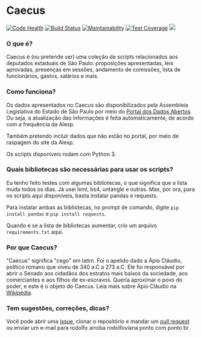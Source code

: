 # Caecus

[![Code Health](https://landscape.io/github/rodolfo-viana/caecus/master/landscape.svg?style=flat)](https://landscape.io/github/rodolfo-viana/caecus/master) [![Build Status](https://scrutinizer-ci.com/g/rodolfo-viana/caecus/badges/build.png?b=master)](https://scrutinizer-ci.com/g/rodolfo-viana/caecus/build-status/master) [![Maintainability](https://api.codeclimate.com/v1/badges/9763052d5a3c6f5c86dd/maintainability)](https://codeclimate.com/github/rodolfo-viana/caecus/maintainability) [![Test Coverage](https://api.codeclimate.com/v1/badges/9763052d5a3c6f5c86dd/test_coverage)](https://codeclimate.com/github/rodolfo-viana/caecus/test_coverage) ![](https://img.shields.io/badge/made%20with-%3C3-red.svg)

### O que é?
Caecus é (ou pretende ser) uma coleção de scripts relacionados aos deputados estaduais de São Paulo: proposições apresentadas, leis aprovadas, presenças em sessões, andamento de comissões, lista de funcionários, gastos, salários e mais.

### Como funciona?
Os dados apresentados no Caecus são disponibilizados pela Assembleia Legislativa do Estado de São Paulo por meio do [Portal dos Dados Abertos](https://www.al.sp.gov.br/dados-abertos/). Ou seja, a atualização das informações é feita automaticamente, de acordo com a frequência da Alesp.

Também pretendo incluir dados que não estão no portal, por meio de raspagem do site da Alesp.

Os scripts disponíveis rodam com Python 3.

### Quais bibliotecas são necessárias para usar os scripts?
Eu tenho feito testes com algumas bibliotecas, o que significa que a lista muda todos os dias. Já usei lxml, bs4, untangle e outras. Mas, por ora, para os scripts aqui disponíveis, basta instalar pandas e requests.

Para instalar ambas as bibliotecas, no prompt de comando, digite `pip install pandas` e `pip install requests`.

Quando e se a lista de bibliotecas aumentar, crio um arquivo `requirements.txt` aqui.

### Por que Caecus?
"Caecus" significa "cego" em latim. Foi o apelido dado a Ápio Cláudio, político romano que viveu de 340 a.C a 273 a.C. Ele foi responsável por abrir o Senado aos cidadãos dos estratos mais baixos da sociedade, aos comerciantes e aos filhos de ex-escravos. Queria aproximar o povo do poder, e este é o objeto do Caecus. Leia mais sobre Ápio Cláudio na [Wikipédia](https://pt.wikipedia.org/wiki/%C3%81pio_Cl%C3%A1udio_Cego).

### Tem sugestões, correções, dicas?
Você pode abrir uma [issue](https://github.com/rodolfo-viana/caecus/issues), clonar o repositório e mandar um [pull request](https://github.com/rodolfo-viana/caecus/pulls) ou enviar um e-mail para rodolfo arroba rodolfoviana ponto com ponto br.
